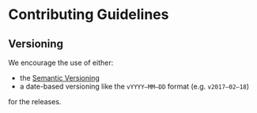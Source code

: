 # Contributing Guidelines

## Versioning

We encourage the use of either:

- the [Semantic Versioning](http://semver.org/)
- a date-based versioning like the `vYYYY–MM–DD` format (e.g. `v2017–02–18`)

for the releases.
